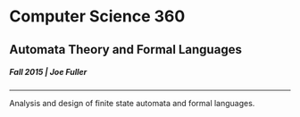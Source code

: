 # Computer Science 360
## Automata Theory and Formal Languages
##### Fall 2015 | Joe Fuller

---

Analysis and design of finite state automata and formal languages.
